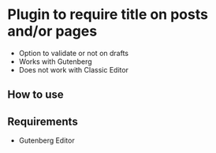 # Plugin to require title on posts and/or pages
- Option to validate or not on drafts
- Works with Gutenberg
- Does not work with Classic Editor


## How to use



## Requirements

- Gutenberg Editor
